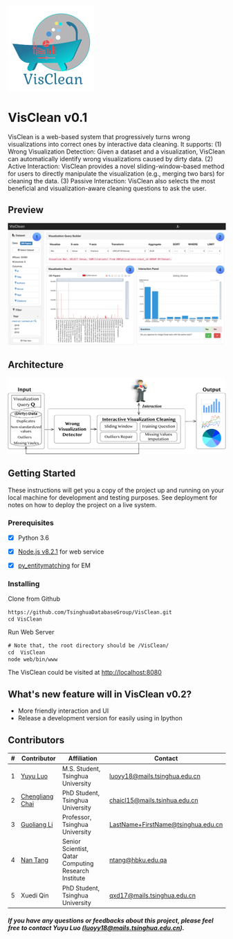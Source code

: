 ![VisClean-Icon](icon.png)
# VisClean v0.1  
VisClean is a web-based system that progressively turns wrong visualizations into correct ones by interactive data cleaning. 
It supports: (1) Wrong Visualization Detection: Given a dataset and a visualization, VisClean can automatically identify wrong visualizations caused by dirty data. 
(2) Active Interaction: VisClean provides a novel sliding-window-based method for users to directly manipulate the visualization (e.g., merging two bars) for cleaning the data. 
(3) Passive Interaction: VisClean also selects the most beneficial and visualization-aware cleaning questions to ask the user.


## Preview
![front-end-min](front-end-min.png)

## Architecture
![architecture](architecture-min.png)

## Getting Started
These instructions will get you a copy of the project up and running on your local machine for development and testing purposes. See deployment for notes on how to deploy the project on a live system.

### Prerequisites
- [x] Python 3.6
- [x] [Node.js v8.2.1](https://github.com/nodejs/node) for web service
- [x] [py_entitymatching](https://github.com/anhaidgroup/py_entitymatching/tree/rel_0.3.x) for EM


### Installing
Clone from Github
```
https://github.com/TsinghuaDatabaseGroup/VisClean.git
cd VisClean
```
Run Web Server
```
# Note that, the root directory should be /VisClean/ 
cd  VisClean
node web/bin/www
```
The VisClean could be visited at [http://localhost:8080](http://localhost:8080)


## What's new feature will in VisClean v0.2?
- More friendly interaction and UI
- Release a development version for easily using in Ipython

## Contributors
|#|Contributor|Affiliation|Contact|
|---|----|-----|-----|
|1|[Yuyu Luo](http://thanksyy.cn)| M.S. Student, Tsinghua University| luoyy18@mails.tsinghua.edu.cn
|2|[Chengliang Chai](http://dbgroup.cs.tsinghua.edu.cn/chaicl/)| PhD Student, Tsinghua University| chaicl15@mails.tsinhua.edu.cn
|3|[Guoliang Li](http://dbgroup.cs.tsinghua.edu.cn/ligl/)|Professor, Tsinghua University| LastName+FirstName@tsinghua.edu.cn
|4|[Nan Tang](http://da.qcri.org/ntang/index.html)|Senior Scientist, Qatar Computing Research Institute|ntang@hbku.edu.qa
|5|Xuedi Qin| PhD Student, Tsinghua University| qxd17@mails.tsinghua.edu.cn
##### If you have any questions or feedbacks about this project, please feel free to contact Yuyu Luo (luoyy18@mails.tsinghua.edu.cn).
